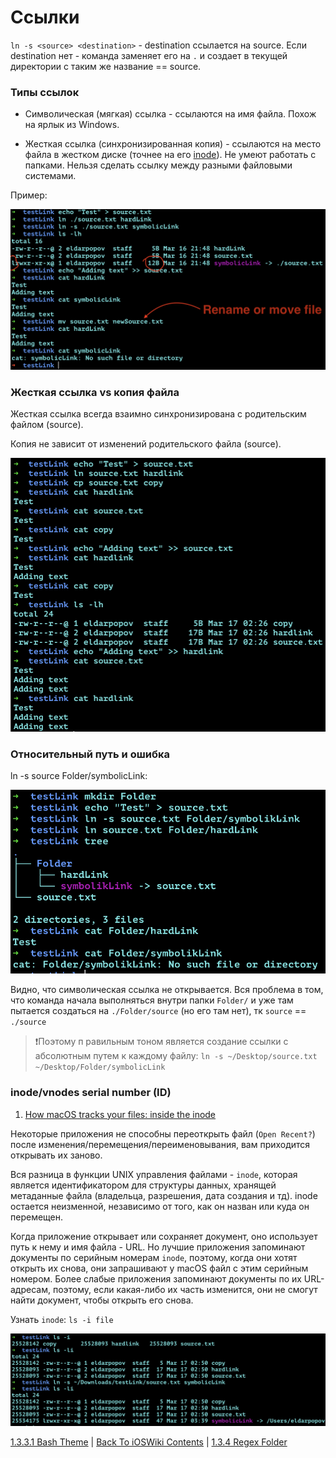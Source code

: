 # Ссылки

`ln -s <source> <destination>` - destination ссылается на source. Если destination нет - команда заменяет его на `.` и создает в текущей директории c таким же название == source.


### Типы ссылок

* Символическая (мягкая) ссылка - ссылаются на имя файла. Похож на ярлык из Windows.

* Жесткая ссылка (синхронизированная копия) - ссылаются на место файла в жестком диске (точнее на его [inode](https://eclecticlight.co/2018/03/03/how-macos-tracks-your-files-inside-the-inode/)). Не умеют работать с папками. Нельзя сделать ссылку между разными файловыми системами. 

Пример:

![](https://github.com/eldaroid/pictures/blob/master/iOSWiki/Common/Link(ln).png?raw=true)


### Жесткая ссылка vs копия файла

Жесткая ссылка всегда взаимно синхронизирована с родительским файлом (source). 

Копия не зависит от изменений родительского файла (source).

![](https://github.com/eldaroid/pictures/blob/master/iOSWiki/Common/hardLinkVScopy.png?raw=true)


### Относительный путь и ошибка

ln -s source Folder/symbolicLink:

![](https://github.com/eldaroid/pictures/blob/master/iOSWiki/Common/ErrorSymbolikLink.png?raw=true)

Видно, что символическая ссылка не открывается. Вся проблема в том, что команда начала выполняться внутри папки `Folder/` и уже там пытается создаться на `./Folder/source` (но его там нет), тк `source` == `./source`

> ❗Поэтому п  равильным тоном является создание ссылки c абсолютным путем к каждому файлу: `ln -s ~/Desktop/source.txt ~/Desktop/Folder/symbolicLink`

### inode/vnodes serial number (ID)

1. [How macOS tracks your files: inside the inode](https://eclecticlight.co/2018/03/03/how-macos-tracks-your-files-inside-the-inode/)

Некоторые приложения не способны переоткрыть файл (`Open Recent?`) после изменения/перемещения/переименовывания, вам приходится открывать их заново. 

Вся разница в функции UNIX управления файлами - `inode`, которая является идентификатором для структуры данных, хранящей метаданные файла (владельца, разрешения, дата создания и тд). inode остается неизменной, независимо от того, как он назван или куда он перемещен.

Когда приложение открывает или сохраняет документ, оно использует путь к нему и имя файла - URL. Но лучшие приложения запоминают документы по серийным номерам `inode`, поэтому, когда они хотят открыть их снова, они запрашивают у macOS файл с этим серийным номером. Более слабые приложения запоминают документы по их URL-адресам, поэтому, если какая-либо их часть изменится, они не смогут найти документ, чтобы открыть его снова.

Узнать `inode`: `ls -i file`

![inode](https://github.com/eldaroid/pictures/blob/master/iOSWiki/Common/inode.png?raw=true)

[1.3.3.1 Bash Theme](./1.3.3.1%20Bash.md) | [Back To iOSWiki Contents](https://github.com/eldaroid/iOSWiki) |  [1.3.4 Regex Folder](../1.3.4%20Regex/)
